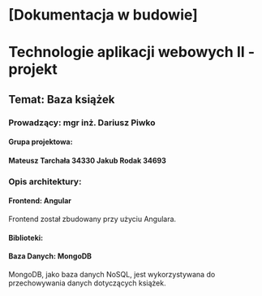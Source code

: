 # [Dokumentacja w budowie]

# Technologie aplikacji webowych II - projekt 
## Temat: Baza książek
### Prowadzący: mgr inż. Dariusz Piwko
#### Grupa projektowa:
#### Mateusz Tarchała 34330 Jakub Rodak 34693

### Opis architektury:
#### Frontend: Angular
Frontend został zbudowany przy użyciu Angulara.

#### Biblioteki:

#### Baza Danych: MongoDB
MongoDB, jako baza danych NoSQL, jest wykorzystywana do
przechowywania danych dotyczących książek.

